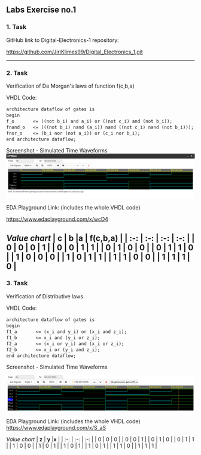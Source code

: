## Labs Exercise no.1


### 1. Task
GitHub link to Digital-Electronics-1 repository:

https://github.com/JiriKlimes99/Digital_Electronics_1.git

--------------------------------------

### 2. Task
Verification of De Morgan's laws of function f(c,b,a)

VHDL Code:

    architecture dataflow of gates is
    begin
    f_o       <= ((not b_i) and a_i) or ((not c_i) and (not b_i));
    fnand_o   <= (((not b_i) nand (a_i)) nand ((not c_i) nand (not b_i)));
    fnor_o    <= (b_i nor (not a_i)) or (c_i nor b_i);
    end architecture dataflow;


Screenshot - Simulated Time Waveforms
![Alt text](https://github.com/JiriKlimes99/Digital_Electronics_1/blob/main/Labs/01-gates/Time%20Waveforms%20Screenshot.PNG?raw=true "Optional Title")


EDA Playground Link:
(includes the whole VHDL code)

https://www.edaplayground.com/x/wcD4


_Value chart_
| **c** | **b** |**a** | **f(c,b,a)** |
| :-: | :-: | :-: | :-: |
| 0 | 0 | 0 | 1 |
| 0 | 0 | 1 | 1 |
| 0 | 1 | 0 | 0 |
| 0 | 1 | 1 | 0 |
| 1 | 0 | 0 | 0 |
| 1 | 0 | 1 | 1 |
| 1 | 1 | 0 | 0 |
| 1 | 1 | 1 | 0 |
--------------------------------------

### 3. Task
Verification of Distributive laws

VHDL Code:

    architecture dataflow of gates is
    begin
    f1_a       <= (x_i and y_i) or (x_i and z_i);
    f1_b       <= x_i and (y_i or z_i);
    f2_a       <= (x_i or y_i) and (x_i or z_i);
    f2_b       <= x_i or (y_i and z_i);
    end architecture dataflow;

Screenshot - Simulated Time Waveforms


![Alt text](https://github.com/JiriKlimes99/Digital_Electronics_1/blob/main/Labs/01-gates/Task%203%20-%20Time%20Waveforms%20Screenshot%20.PNG?raw=true "Optional Title")


EDA Playground Link:
(includes the whole VHDL code)
https://www.edaplayground.com/x/S_aS


_Value chart_
| **z** | **y** |**x** |
| :-: | :-: | :-: |
| 0 | 0 | 0 |
| 0 | 0 | 1 |
| 0 | 1 | 0 |
| 0 | 1 | 1 |
| 1 | 0 | 0 |
| 1 | 0 | 1 |
| 1 | 0 | 1 |
| 1 | 0 | 1 |
| 1 | 1 | 0 | 
| 1 | 1 | 1 |
